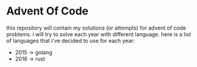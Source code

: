 # Advent Of Code

this repository will contain my solutions (or attempts) for advent of code problems. i will try to solve each year with different language. here is a list of languages that i've decided to use for each year:

- 2015 -> golang
- 2016 -> rust
